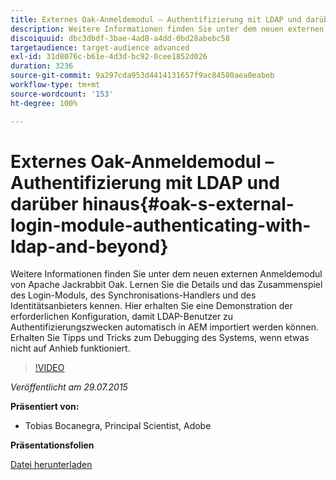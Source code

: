 ```yaml
---
title: Externes Oak-Anmeldemodul – Authentifizierung mit LDAP und darüber hinaus
description: Weitere Informationen finden Sie unter dem neuen externen Anmeldemodul von Apache Jackrabbit Oak. Lernen Sie die Details und das Zusammenspiel des Login-Moduls, des Synchronisations-Handlers und des Identitätsanbieters kennen. Hier erhalten Sie eine Demonstration der erforderlichen Konfiguration, damit LDAP-Benutzer zu Authentifizierungszwecken automatisch in AEM importiert werden können. Erhalten Sie Tipps und Tricks zum Debugging des Systems, wenn etwas nicht auf Anhieb funktioniert.
discoiquuid: dbc3dbdf-3bae-4ad8-a4dd-0bd28abebc58
targetaudience: target-audience advanced
exl-id: 31d8076c-b61e-4d3d-bc92-0cee1852d026
duration: 3236
source-git-commit: 9a297cda953d4414131657f9ac84580aea0eabeb
workflow-type: tm+mt
source-wordcount: '153'
ht-degree: 100%

---
```


# Externes Oak-Anmeldemodul – Authentifizierung mit LDAP und darüber hinaus{#oak-s-external-login-module-authenticating-with-ldap-and-beyond}

Weitere Informationen finden Sie unter dem neuen externen Anmeldemodul von Apache Jackrabbit Oak. Lernen Sie die Details und das Zusammenspiel des Login-Moduls, des Synchronisations-Handlers und des Identitätsanbieters kennen. Hier erhalten Sie eine Demonstration der erforderlichen Konfiguration, damit LDAP-Benutzer zu Authentifizierungszwecken automatisch in AEM importiert werden können. Erhalten Sie Tipps und Tricks zum Debugging des Systems, wenn etwas nicht auf Anhieb funktioniert.

>[!VIDEO](https://video.tv.adobe.com/v/19382/?quality=9)

*Veröffentlicht am 29.07.2015*

**Präsentiert von:**

* Tobias Bocanegra, Principal Scientist, Adobe

**Präsentationsfolien**

[Datei herunterladen](assets/oak-ldap-cqgems.pdf)
<!--
[Get back to the Overview](https://helpx.adobe.com/experience-manager/kt/eseminars/gems/aem-index.html)
-->
